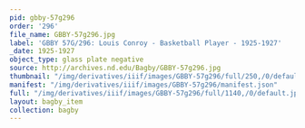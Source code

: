 ```yaml
---
pid: gbby-57g296
order: '296'
file_name: GBBY-57g296.jpg
label: 'GBBY 57G/296: Louis Conroy - Basketball Player - 1925-1927'
_date: 1925-1927
object_type: glass plate negative
source: http://archives.nd.edu/Bagby/GBBY-57g296.jpg
thumbnail: "/img/derivatives/iiif/images/GBBY-57g296/full/250,/0/default.jpg"
manifest: "/img/derivatives/iiif/images/GBBY-57g296/manifest.json"
full: "/img/derivatives/iiif/images/GBBY-57g296/full/1140,/0/default.jpg"
layout: bagby_item
collection: bagby
---
```

